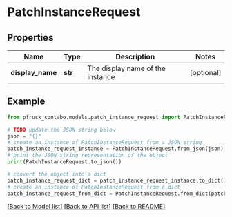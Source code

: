 # PatchInstanceRequest


## Properties

Name | Type | Description | Notes
------------ | ------------- | ------------- | -------------
**display_name** | **str** | The display name of the instance | [optional] 

## Example

```python
from pfruck_contabo.models.patch_instance_request import PatchInstanceRequest

# TODO update the JSON string below
json = "{}"
# create an instance of PatchInstanceRequest from a JSON string
patch_instance_request_instance = PatchInstanceRequest.from_json(json)
# print the JSON string representation of the object
print(PatchInstanceRequest.to_json())

# convert the object into a dict
patch_instance_request_dict = patch_instance_request_instance.to_dict()
# create an instance of PatchInstanceRequest from a dict
patch_instance_request_from_dict = PatchInstanceRequest.from_dict(patch_instance_request_dict)
```
[[Back to Model list]](../README.md#documentation-for-models) [[Back to API list]](../README.md#documentation-for-api-endpoints) [[Back to README]](../README.md)


